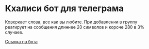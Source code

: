 # Кхалиси бот для телеграма

Коверкает слова, все как вы любите.
При добавлении в группу реагирует на сообщения длиннее 20 символов и короче 280 в 3% случаев.

[Ссылка на бота](https://t.me/khaleesi_tg_bot)
